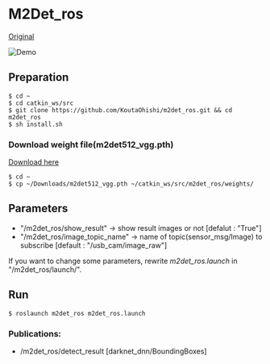 # M2Det_ros

[Original](https://github.com/qijiezhao/M2Det)

![Demo](/gif/demo.gif)


## Preparation
```
$ cd ~
$ cd catkin_ws/src
$ git clone https://github.com/KoutaOhishi/m2det_ros.git && cd m2det_ros
$ sh install.sh
```

### Download weight file(m2det512_vgg.pth)
[Download here](https://drive.google.com/file/d/1NM1UDdZnwHwiNDxhcP-nndaWj24m-90L/view)

```
$ cd ~
$ cp ~/Downloads/m2det512_vgg.pth ~/catkin_ws/src/m2det_ros/weights/
```

## Parameters
- "/m2det_ros/show_result" → show result images or not [defalut : "True"]
- "/m2det_ros/image_topic_name" → name of topic(sensor_msg/Image) to subscribe [default : "/usb_cam/image_raw"]  

If you want to change some parameters, rewrite *m2det_ros.launch* in "/m2det_ros/launch/".
## Run

```
$ roslaunch m2det_ros m2det_ros.launch
```

### Publications:
- /m2det_ros/detect_result [darknet_dnn/BoundingBoxes]
